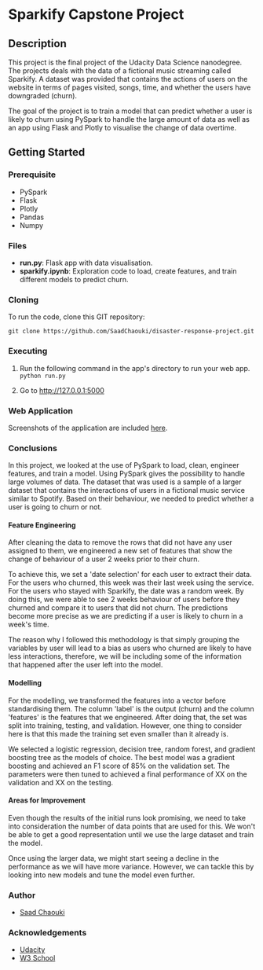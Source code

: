 # Sparkify Capstone Project

## Description
This project is the final project of the Udacity Data Science nanodegree. The projects deals with the data of a fictional music streaming called Sparkify. A dataset was provided that contains the actions of users on the website in terms of pages visited, songs, time, and whether the users have downgraded (churn).

The goal of the project is to train a model that can predict whether a user is likely to churn using PySpark to handle the large amount of data as well as an app using Flask and Plotly to visualise the change of data overtime.

## Getting Started
### Prerequisite

* PySpark
* Flask
* Plotly
* Pandas
* Numpy

### Files

* **run.py**: Flask app with data visualisation.
* **sparkify.ipynb**: Exploration code to load, create features, and train different models to predict churn.


### Cloning

To run the code, clone this GIT repository:

`git clone https://github.com/SaadChaouki/disaster-response-project.git`

### Executing

1. Run the following command in the app's directory to run your web app.
    `python run.py`

2. Go to http://127.0.0.1:5000

### Web Application

Screenshots of the application are included [here]().

### Conclusions

In this project, we looked at the use of PySpark to load, clean, engineer features, and train a model. Using PySpark gives the possibility to handle large volumes of data. The dataset that was used is a sample of a larger dataset that contains the interactions of users in a fictional music service similar to Spotify. Based on their behaviour, we needed to predict whether a user is going to churn or not.

#### Feature Engineering

After cleaning the data to remove the rows that did not have any user assigned to them, we engineered a new set of features that show the change of behaviour of a user 2 weeks prior to their churn.

To achieve this, we set a 'date selection' for each user to extract their data. For the users who churned, this week was their last week using the service. For the users who stayed with Sparkify, the date was a random week. By doing this, we were able to see 2 weeks behaviour of users before they churned and compare it to users that did not churn. The predictions become more precise as we are predicting if a user is likely to churn in a week's time.

The reason why I followed this methodology is that simply grouping the variables by user will lead to a bias as users who churned are likely to have less interactions, therefore, we will be including some of the information that happened after the user left into the model.

#### Modelling

For the modelling, we transformed the features into a vector before standardising them. The column 'label' is the output (churn) and the column 'features' is the features that we engineered. After doing that, the set was split into training, testing, and validation. However, one thing to consider here is that this made the training set even smaller than it already is.

We selected a logistic regression, decision tree, random forest, and gradient boosting tree as the models of choice. The best model was a gradient boosting and achieved an F1 score of 85% on the validation set. The parameters were then tuned to achieved a final performance of XX on the validation and XX on the testing.

#### Areas for Improvement

Even though the results of the initial runs look promising, we need to take into consideration the number of data points that are used for this. We won't be able to get a good representation until we use the large dataset and train the model.

Once using the larger data, we might start seeing a decline in the performance as we will have more variance. However, we can tackle this by looking into new models and tune the model even further.




### Author

* [Saad Chaouki](https://www.linkedin.com/in/schaouki/)

### Acknowledgements

* [Udacity](https://www.udacity.com/)
* [W3 School](https://www.w3schools.com/w3css/w3css_templates.asp)
